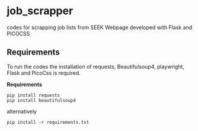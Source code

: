 # job_scrapper

codes for scrapping job lists from SEEK
Webpage developed with Flask and PICOCSS

## Requirements
To run the codes the installation of requests, Beautifulsoup4, playwright, Flask and PicoCss is required.

**Requirements**
```
pip install requests
pip install beautifulsoup4
```
alternatively
```
pip install -r requirements.txt
```
